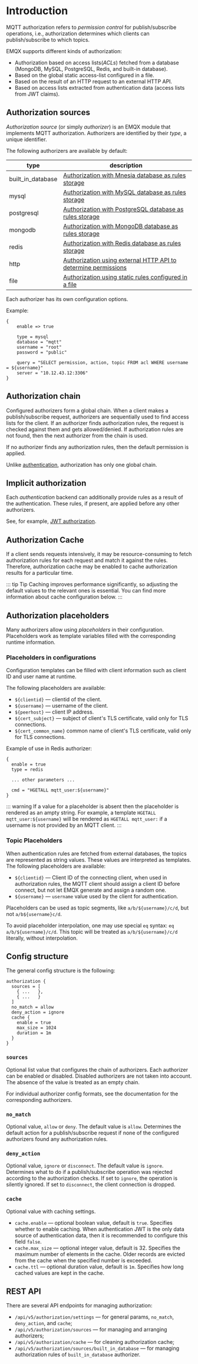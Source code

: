 # Introduction

MQTT authorization refers to _permission control_ for publish/subscribe operations, i.e., authorization
determines which clients can publish/subscribe to which topics.

EMQX supports different kinds of authorization:

* Authorization based on access lists(_ACLs_) fetched from a database (MongoDB, MySQL, PostgreSQL, Redis, and built-in database).
* Based on the global static access-list configured in a file.
* Based on the result of an HTTP request to an external HTTP API.
* Based on access lists extracted from authentication data (access lists from JWT claims).

## Authorization sources

_Authorization source_ (or simply _authorizer_) is an EMQX module that implements MQTT authorization.
Authorizers are identified by their _type_, a unique identifier.

The following authorizers are available by default:

| type               | description                                                                   |
| ------------------ | ----------------------------------------------------------------------------- |
| built_in_database  | [Authorization with Mnesia database as rules storage](./mnesia.md)            |
| mysql              | [Authorization with MySQL database as rules storage](./mysql.md)              |
| postgresql         | [Authorization with PostgreSQL database as rules storage](./postgresql.md)    |
| mongodb            | [Authorization with MongoDB database as rules storage](./mongodb.md)          |
| redis              | [Authorization with Redis database as rules storage](./redis.md)              |
| http               | [Authorization using external HTTP API to determine permissions](./http.md)   |
| file               | [Authorization using static rules configured in a file](./file.md)            |

Each authorizer has its own configuration options.

Example:

```
{
    enable => true

    type = mysql
    database = "mqtt"
    username = "root"
    password = "public"

    query = "SELECT permission, action, topic FROM acl WHERE username = ${username}"
    server = "10.12.43.12:3306"
}
```

## Authorization chain

Configured authorizers form a global chain. When a client makes a publish/subscribe request, authorizers are
sequentially used to find access lists for the client. If an authorizer finds authorization rules, the request is checked
against them and gets allowed/denied. If authorization rules are not found, then the next authorizer from the chain is used.

If no authorizer finds any authorization rules, then the default permission is applied.

Unlike [authentication](../authn/authn.md#authentication-chains), authorization has only one global chain.

## Implicit authorization

Each _authentication_ backend can additionally provide rules as a result of the authentication. These rules, if present, are applied before any other authorizers.

See, for example, [JWT authorization](../authn/jwt.md#jwt-authorization).

## Authorization Cache

If a client sends requests intensively, it may be resource-consuming to fetch authorization rules for each request and match it
against the rules. Therefore, authorization cache may be enabled to cache authorization results for a particular time.

::: tip Tip
Caching improves performance significantly, so adjusting the default values to the relevant ones is essential.
You can find more information about cache configuration below.
:::

## Authorization placeholders

Many authorizers allow using _placeholders_ in their configuration.
Placeholders work as template variables filled with the corresponding runtime information.

### Placeholders in configurations

Configuration templates can be filled with client information such as client ID and user name at runtime.

The following placeholders are available:

* `${clientid}` — clientid of the client.
* `${username}` — username of the client.
* `${peerhost}` — client IP address.
* `${cert_subject}` — subject of client's TLS certificate, valid only for TLS connections.
* `${cert_common_name}` common name of client's TLS certificate, valid only for TLS connections.

Example of use in Redis authorizer:

```
{
  enable = true
  type = redis

  ... other parameters ...

  cmd = "HGETALL mqtt_user:${username}"
}
```

::: warning
If a value for a placeholder is absent then the placeholder is rendered as an ampty string. For example, a template
`HGETALL mqtt_user:${username}` will be rendered as `HGETALL mqtt_user:` if a username is not provided by an MQTT client.
:::

### Topic Placeholders

When authentication rules are fetched from external databases, the topics are represented as string values. These values are interpreted as templates.
The following placeholders are available:

* `${clientid}` — Client ID of the connecting client, when used in authorization rules, the MQTT client should assign a client ID before connect, but not let EMQX generate and assign a random one.
* `${username}` — `username` value used by the client for authentication.

Placeholders can be used as topic segments, like `a/b/${username}/c/d`, but not `a/b${username}c/d`.

To avoid placeholder interpolation, one may use special `eq` syntax: `eq a/b/${username}/c/d`. This topic will be treated as `a/b/${username}/c/d` literally, without interpolation.

## Config structure

The general config structure is the following:

```
authorization {
  sources = [
    { ...   },
    { ...   }
  ]
  no_match = allow
  deny_action = ignore
  cache {
    enable = true
    max_size = 1024
    duration = 1m
  }
}
```

### `sources`

Optional list value that configures the chain of authorizers. Each authorizer can be enabled or disabled.
Disabled authorizers are not taken into account. The absence of the value is treated as an empty chain.

For individual authorizer config formats, see the documentation for the corresponding authorizers.

### `no_match`

Optional value, `allow` or `deny`. The default value is `allow`. Determines the default action for a publish/subscribe
request if none of the configured authorizers found any authorization rules.

### `deny_action`

Optional value, `ignore` or `disconnect`. The default value is `ignore`. Determines what to do if a publish/subscribe operation was rejected according to the authorization checks. If set to `ignore`, the operation is silently ignored.
If set to `disconnect`, the client connection is dropped.

### `cache`

Optional value with caching settings.

* `cache.enable` — optional boolean value, default is `true`. Specifies whether to enable caching. When authentication JWT is the only data source of authentication data, then it is recommended to configure this field `false`.
* `cache.max_size` — optional integer value, default is 32. Specifies the maximum number of elements in the cache. Older records are evicted from the cache when the specified number is exceeded.
* `cache.ttl` — optional duration value, default is `1m`. Specifies how long cached values are kept in the cache.

## REST API

There are several API endpoints for managing authorization:

* `/api/v5/authorization/settings` — for general params, `no_match`, `deny_action`, and `cache`;
* `/api/v5/authorization/sources` — for managing and arranging authorizers;
* `/api/v5/authorization/cache` — for cleaning authorization cache;
* `/api/v5/authorization/sources/built_in_database` — for managing authorization rules of `built_in_database` authorizer.
